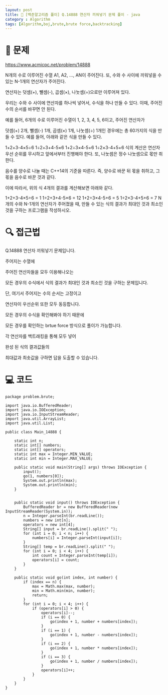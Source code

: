 ```yaml
---
layout: post
title: 📖 [백준알고리즘 풀이] Q.14888 연산자 끼워넣기 문제 풀이 - java
category : Algorithm
tags: [Algorithm,boj,brute,brute force,backtracking]
---
```

# 📖 문제
https://www.acmicpc.net/problem/14888

N개의 수로 이루어진 수열 A1, A2, ..., AN이 주어진다. 또, 수와 수 사이에 끼워넣을 수 있는 N-1개의 연산자가 주어진다.

연산자는 덧셈(+), 뺄셈(-), 곱셈(×), 나눗셈(÷)으로만 이루어져 있다.

우리는 수와 수 사이에 연산자를 하나씩 넣어서, 수식을 하나 만들 수 있다. 이때, 주어진 수의 순서를 바꾸면 안 된다.

예를 들어, 6개의 수로 이루어진 수열이 1, 2, 3, 4, 5, 6이고, 주어진 연산자가

덧셈(+) 2개, 뺄셈(-) 1개, 곱셈(×) 1개, 나눗셈(÷) 1개인 경우에는 총 60가지의 식을 만들 수 있다. 예를 들어, 아래와 같은 식을 만들 수 있다.

1+2+3-4×5÷6
1÷2+3+4-5×6
1+2÷3×4-5+6
1÷2×3-4+5+6
식의 계산은 연산자 우선 순위를 무시하고 앞에서부터 진행해야 한다. 또, 나눗셈은 정수 나눗셈으로 몫만 취한다.

음수를 양수로 나눌 때는 C++14의 기준을 따른다. 즉, 양수로 바꾼 뒤 몫을 취하고, 그 몫을 음수로 바꾼 것과 같다.

이에 따라서, 위의 식 4개의 결과를 계산해보면 아래와 같다.

1+2+3-4×5÷6 = 1
1÷2+3+4-5×6 = 12
1+2÷3×4-5+6 = 5
1÷2×3-4+5+6 = 7
N개의 수와 N-1개의 연산자가 주어졌을 때, 만들 수 있는 식의 결과가 최대인 것과 최소인 것을 구하는 프로그램을 작성하시오.

# 🔍 접근법

Q.14888 연산자 끼워넣기 문제입니다.

주어지는 수열에

주어진 연산자들을 모두 이용해나오는

모든 경우의 수식에서 식의 결과가 최대인 것과 최소인 것을 구하는 문제입니다.

단, 여기서 주어지는 수의 순서는 고정이고

연산자이 우선순위 또한 모두 동등합니다.

모든 경우의 수식을 확인해봐야 하기 때문에

모든 경우를 확인하는 brtue force 방식으로 풀이가 가능합니다.

각 연산자를 백트래킹을 통해 모두 넣어

완성 된 식의 결과값들의 

최대값과 최솟값을 구하면 답을 도출할 수 있습니다. 

               
# 💻 코드

```
package problem.brute;

import java.io.BufferedReader;
import java.io.IOException;
import java.io.InputStreamReader;
import java.util.ArrayList;
import java.util.List;

public class Main_14888 {

    static int n;
    static int[] numbers;
    static int[] operators;
    static int max = Integer.MIN_VALUE;
    static int min = Integer.MAX_VALUE;

    public static void main(String[] args) throws IOException {
        input();
        go(1, numbers[0]);
        System.out.println(max);
        System.out.println(min);
    }


    public static void input() throws IOException {
        BufferedReader br = new BufferedReader(new InputStreamReader(System.in));
        n = Integer.parseInt(br.readLine());
        numbers = new int[n];
        operators = new int[4];
        String[] input = br.readLine().split(" ");
        for (int i = 0; i < n; i++) {
            numbers[i] = Integer.parseInt(input[i]);
        }
        String[] temp = br.readLine().split(" ");
        for (int i = 0; i < 4; i++) {
            int count = Integer.parseInt(temp[i]);
            operators[i] = count;
        }
    }

    public static void go(int index, int number) {
        if (index == n) {
            max = Math.max(max, number);
            min = Math.min(min, number);
            return;
        }
        for (int i = 0; i < 4; i++) {
            if (operators[i] > 0) {
                operators[i]--;
                if (i == 0) {
                    go(index + 1, number + numbers[index]);
                }
                if (i == 1) {
                    go(index + 1, number - numbers[index]);
                }
                if (i == 2) {
                    go(index + 1, number * numbers[index]);
                }
                if (i == 3) {
                    go(index + 1, number / numbers[index]);
                }
                operators[i]++;
            }
        }
    }
}

```